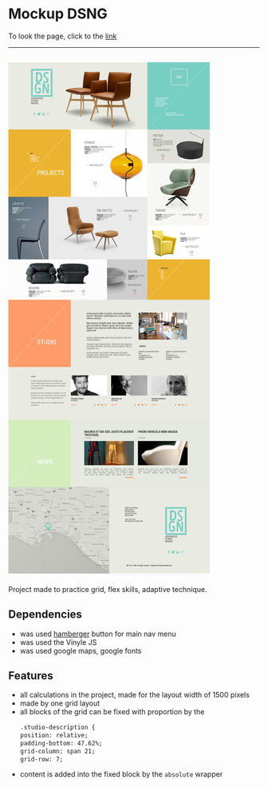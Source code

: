 # Mockup DSNG
To look the page, click to the [link][1]

[1]: https://ignatsemchuk.github.io/dsng/app
 
----
![dsgn mockup](https://raw.githubusercontent.com/IgnatSemchuk/dsng/master/app/images/dsgn-preview.jpg)
----
Project made to practice grid, flex skills, adaptive technique. 
## Dependencies
+ was used [hamberger][2] button for main nav menu
+ was used the Vinyle JS
+ was used google maps, google fonts

[2]: https://jonsuh.com/hamburgers/
## Features
+ all calculations in the project, made for the layout width of 1500 pixels
+ made by one grid layout
+ all blocks of the grid can be fixed with proportion by the
    ```
  .studio-description {
  position: relative;
  padding-bottom: 47.62%;
  grid-column: span 21;
  grid-row: 7;
  ```
+ content is added into the fixed block by the `absolute` wrapper

